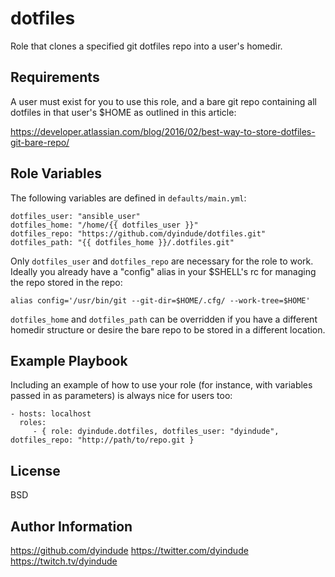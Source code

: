 dotfiles
=========

Role that clones a specified git dotfiles repo into a user's homedir.

Requirements
------------

A user must exist for you to use this role, and a bare git repo containing all dotfiles in that user's $HOME as outlined in this article:

https://developer.atlassian.com/blog/2016/02/best-way-to-store-dotfiles-git-bare-repo/

Role Variables
--------------

The following variables are defined in `defaults/main.yml`:

```
dotfiles_user: "ansible_user"
dotfiles_home: "/home/{{ dotfiles_user }}"
dotfiles_repo: "https://github.com/dyindude/dotfiles.git"
dotfiles_path: "{{ dotfiles_home }}/.dotfiles.git"
```

Only `dotfiles_user` and `dotfiles_repo` are necessary for the role to work. Ideally you already have a "config" alias in your $SHELL's rc for managing the repo stored in the repo:

`alias config='/usr/bin/git --git-dir=$HOME/.cfg/ --work-tree=$HOME'`

`dotfiles_home` and `dotfiles_path` can be overridden if you have a different homedir structure or desire the bare repo to be stored in a different location.

Example Playbook
----------------

Including an example of how to use your role (for instance, with variables passed in as parameters) is always nice for users too:

    - hosts: localhost
      roles:
         - { role: dyindude.dotfiles, dotfiles_user: "dyindude", dotfiles_repo: "http://path/to/repo.git }

License
-------

BSD

Author Information
------------------

https://github.com/dyindude
https://twitter.com/dyindude
https://twitch.tv/dyindude
